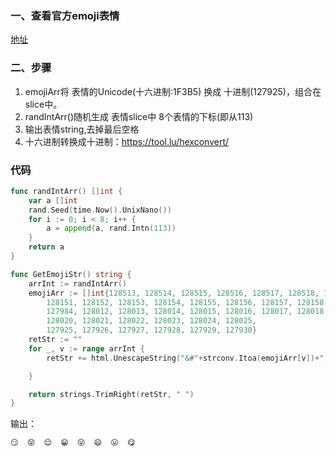 
### 一、查看官方emoji表情
[地址](https://apps.timwhitlock.info/emoji/tables/unicode)

### 二、步骤
1. emojiArr将 表情的Unicode(十六进制:1F3B5) 换成 十进制(127925)，组合在slice中。
2. randIntArr()随机生成 表情slice中 8个表情的下标(即从113)
3. 输出表情string,去掉最后空格
4. 十六进制转换成十进制：https://tool.lu/hexconvert/


### 代码

~~~go
func randIntArr() []int {
	var a []int
	rand.Seed(time.Now().UnixNano())
	for i := 0; i < 8; i++ {
		a = append(a, rand.Intn(113))
	}
	return a
}

func GetEmojiStr() string {
	arrInt := randIntArr()
	emojiArr := []int{128513, 128514, 128515, 128516, 128517, 128518, 128519, 128520, 128521, 128522, 128523, 128524, 128525, 128526, 128527, 128528, 128529, 128530, 128531, 128532, 128533, 128534, 128535, 128536, 128537, 128538, 128539, 128540, 128541, 128542, 128543, 128544, 128545, 128546, 128547, 128548, 128549, 128550, 128551, 128552, 128553, 128554, 128555, 128556, 128557, 128558, 128559, 128560, 128561, 128562, 128563, 128564, 128565, 128566, 128567, 128568, 128569, 128570, 128571, 128572, 128573, 128574, 128575, 128576, 128577, 128578, 128579, 128580, 128581, 128582, 128583, 128584, 128585, 128586, 128587, 128588, 128589, 128590, 128591, 128147, 128149, 128150,
		128151, 128152, 128153, 128154, 128155, 128156, 128157, 128158, 128159, 128160,
		127984, 128012, 128013, 128014, 128015, 128016, 128017, 128018, 128019,
		128020, 128021, 128022, 128023, 128024, 128025,
		127925, 127926, 127927, 127928, 127929, 127930}
	retStr := ""
	for _, v := range arrInt {
		retStr += html.UnescapeString("&#"+strconv.Itoa(emojiArr[v])+";") + "  "

	}

	return strings.TrimRight(retStr, " ")
}


~~~

输出：
~~~
😏  😝  😌  😁  😜  😄  😛  😋
~~~
